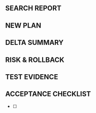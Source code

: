 ## SEARCH REPORT

## NEW PLAN

## DELTA SUMMARY

## RISK & ROLLBACK

## TEST EVIDENCE

## ACCEPTANCE CHECKLIST
- [ ]
